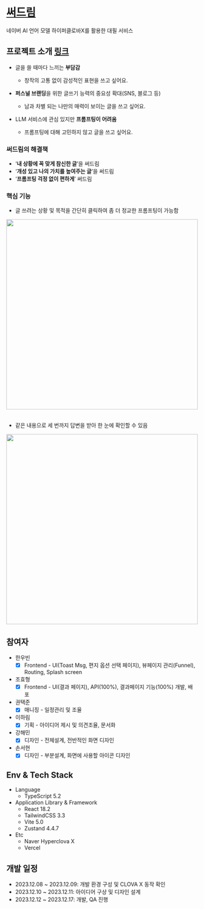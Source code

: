 # [써드림](https://sseo-dream-o5m6.vercel.app/)

네이버 AI 언어 모델 하이퍼클로바X를 활용한 대필 서비스

## 프로젝트 소개 [링크](https://immense-recess-5a2.notion.site/23b71b9d8a0a44829b12d61dd210e335)

- 글을 쓸 때마다 느끼는 **부담감**
    - 창작의 고통 없이 감성적인 표현을 쓰고 싶어요.

- **퍼스널 브랜딩**을 위한 글쓰기 능력의 중요성 확대(SNS, 블로그 등)
    - 남과 차별 되는 나만의 매력이 보이는 글을 쓰고 싶어요.

- LLM 서비스에 관심 있지만 **프롬프팅이 어려움**
    - 프롬프팅에 대해 고민하지 않고 글을 쓰고 싶어요.

### 써드림의 해결책

- ‘**내 상황에 꼭 맞게 참신한 글**’을 써드림
- ‘**개성 있고 나의 가치를 높여주는 글**’을 써드림
- ‘**프롬프팅 걱정 없이 편하게**’ 써드림

### 핵심 기능

- 글 쓰려는 상황 및 목적을 간단히 클릭하여 좀 더 정교한 프롬프팅이 가능함

<img width="100%" height="500px" src="https://github.com/megaptera-kr/frontend-survival-week08/assets/52212226/993b49e9-1c59-4ece-b973-53e31205dec4">

</br>
</br>

- 같은 내용으로 세 번까지 답변을 받아 한 눈에 확인할 수 있음

<img width="100%" height="500px" src="https://github.com/megaptera-kr/frontend-survival-week08/assets/52212226/20f7e2de-849e-49ee-9e9e-55c28e2f82ca">

## 참여자
* 한우빈
   - [x] Frontend - UI(Toast Msg, 편지 옵션 선택 페이지), 뷰페이지 관리(Funnel), Routing, Splash screen

* 조효형
   - [x] Frontend - UI(결과 페이지), API(100%), 결과페이지 기능(100%) 개발, 배포

* 권택준
   - [x] 매니징 - 일정관리 및 조율

* 이하림
   - [x] 기획 - 아이디어 제시 및 의견조율, 문서화

* 강해민
   - [x] 디자인 - 전체설계, 전반적인 화면 디자인

* 손서현
   - [x] 디자인 - 부분설계, 화면에 사용할 아이콘 디자인

## Env & Tech Stack
* Language
    * TypeScript 5.2
* Application Library & Framework
    * React 18.2
    * TailwindCSS 3.3
    * Vite 5.0
    * Zustand 4.4.7
* Etc
    * Naver Hyperclova X
    * Vercel

## 개발 일정
- 2023.12.08 ~ 2023.12.09: 개발 환경 구성 및 CLOVA X 동작 확인
- 2023.12.10 ~ 2023.12.11: 아이디어 구상 및 디자인 설계
- 2023.12.12 ~ 2023.12.17: 개발, QA 진행
